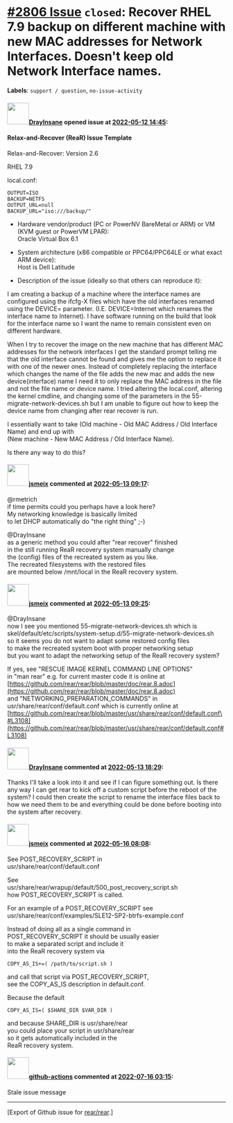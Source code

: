 [\#2806 Issue](https://github.com/rear/rear/issues/2806) `closed`: Recover RHEL 7.9 backup on different machine with new MAC addresses for Network Interfaces. Doesn't keep old Network Interface names.
========================================================================================================================================================================================================

**Labels**: `support / question`, `no-issue-activity`

#### <img src="https://avatars.githubusercontent.com/u/41330733?u=1bbd1ee1d5995ce7ff3dfdd35a2648b5e910ccf5&v=4" width="50">[DrayInsane](https://github.com/DrayInsane) opened issue at [2022-05-12 14:45](https://github.com/rear/rear/issues/2806):

#### Relax-and-Recover (ReaR) Issue Template

Relax-and-Recover: Version 2.6

RHEL 7.9

local.conf:

    OUTPUT=ISO
    BACKUP=NETFS
    OUTPUT_URL=null
    BACKUP_URL="iso:///backup/"

-   Hardware vendor/product (PC or PowerNV BareMetal or ARM) or VM (KVM
    guest or PowerVM LPAR):  
    Oracle Virtual Box 6.1

-   System architecture (x86 compatible or PPC64/PPC64LE or what exact
    ARM device):  
    Host is Dell Latitude

-   Description of the issue (ideally so that others can reproduce it):

I am creating a backup of a machine where the interface names are
configured using the ifcfg-X files which have the old interfaces renamed
using the DEVICE= parameter. (I.E. DEVICE=Internet which renames the
interface name to Internet). I have software running on the build that
look for the interface name so I want the name to remain consistent even
on different hardware.

When I try to recover the image on the new machine that has different
MAC addresses for the network interfaces I get the standard prompt
telling me that the old interface cannot be found and gives me the
option to replace it with one of the newer ones. Instead of completely
replacing the interface which changes the name of the file adds the new
mac and adds the new device(interface) name I need it to only replace
the MAC address in the file and not the file name or device name. I
tried altering the local.conf, altering the kernel cmdline, and changing
some of the parameters in the 55-migrate-network-devices.sh but I am
unable to figure out how to keep the device name from changing after
rear recover is run.

I essentially want to take (Old machine - Old MAC Address / Old
Interface Name) and end up with  
(New machine - New MAC Address / Old Interface Name).

Is there any way to do this?

#### <img src="https://avatars.githubusercontent.com/u/1788608?u=925fc54e2ce01551392622446ece427f51e2f0ce&v=4" width="50">[jsmeix](https://github.com/jsmeix) commented at [2022-05-13 09:17](https://github.com/rear/rear/issues/2806#issuecomment-1125833941):

@rmetrich  
if time permits could you perhaps have a look here?  
My networking knowledge is basically limited  
to let DHCP automatically do "the right thing" ;-)

@DrayInsane  
as a generic method you could after "rear recover" finished  
in the still running ReaR recovery system manually change  
the (config) files of the recreated system as you like.  
The recreated filesystems with the restored files  
are mounted below /mnt/local in the ReaR recovery system.

#### <img src="https://avatars.githubusercontent.com/u/1788608?u=925fc54e2ce01551392622446ece427f51e2f0ce&v=4" width="50">[jsmeix](https://github.com/jsmeix) commented at [2022-05-13 09:25](https://github.com/rear/rear/issues/2806#issuecomment-1125841363):

@DrayInsane  
now I see you mentioned 55-migrate-network-devices.sh which is  
skel/default/etc/scripts/system-setup.d/55-migrate-network-devices.sh  
so it seems you do not want to adapt some restored config files  
to make the recreated system boot with proper networking setup  
but you want to adapt the networking setup of the ReaR recovery system?

If yes, see "RESCUE IMAGE KERNEL COMMAND LINE OPTIONS"  
in "man rear" e.g. for current master code it is online at  
[https://github.com/rear/rear/blob/master/doc/rear.8.adoc](https://github.com/rear/rear/blob/master/doc/rear.8.adoc)  
and "NETWORKING\_PREPARATION\_COMMANDS" in  
usr/share/rear/conf/default.conf which is currently online at  
[https://github.com/rear/rear/blob/master/usr/share/rear/conf/default.conf\#L3108](https://github.com/rear/rear/blob/master/usr/share/rear/conf/default.conf#L3108)

#### <img src="https://avatars.githubusercontent.com/u/41330733?u=1bbd1ee1d5995ce7ff3dfdd35a2648b5e910ccf5&v=4" width="50">[DrayInsane](https://github.com/DrayInsane) commented at [2022-05-13 18:29](https://github.com/rear/rear/issues/2806#issuecomment-1126329537):

Thanks I'll take a look into it and see if I can figure something out.
Is there any way I can get rear to kick off a custom script before the
reboot of the system? I could then create the script to rename the
interface files back to how we need them to be and everything could be
done before booting into the system after recovery.

#### <img src="https://avatars.githubusercontent.com/u/1788608?u=925fc54e2ce01551392622446ece427f51e2f0ce&v=4" width="50">[jsmeix](https://github.com/jsmeix) commented at [2022-05-16 08:08](https://github.com/rear/rear/issues/2806#issuecomment-1127360975):

See POST\_RECOVERY\_SCRIPT in  
usr/share/rear/conf/default.conf

See  
usr/share/rear/wrapup/default/500\_post\_recovery\_script.sh  
how POST\_RECOVERY\_SCRIPT is called.

For an example of a POST\_RECOVERY\_SCRIPT see  
usr/share/rear/conf/examples/SLE12-SP2-btrfs-example.conf

Instead of doing all as a single command in  
POST\_RECOVERY\_SCRIPT it should be usually easier  
to make a separated script and include it  
into the ReaR recovery system via

    COPY_AS_IS+=( /path/to/script.sh )

and call that script via POST\_RECOVERY\_SCRIPT,  
see the COPY\_AS\_IS description in default.conf.

Because the default

    COPY_AS_IS=( $SHARE_DIR $VAR_DIR )

and because SHARE\_DIR is usr/share/rear  
you could place your script in usr/share/rear  
so it gets automatically included in the  
ReaR recovery system.

#### <img src="https://avatars.githubusercontent.com/in/15368?v=4" width="50">[github-actions](https://github.com/apps/github-actions) commented at [2022-07-16 03:15](https://github.com/rear/rear/issues/2806#issuecomment-1186076672):

Stale issue message

------------------------------------------------------------------------

\[Export of Github issue for
[rear/rear](https://github.com/rear/rear).\]
